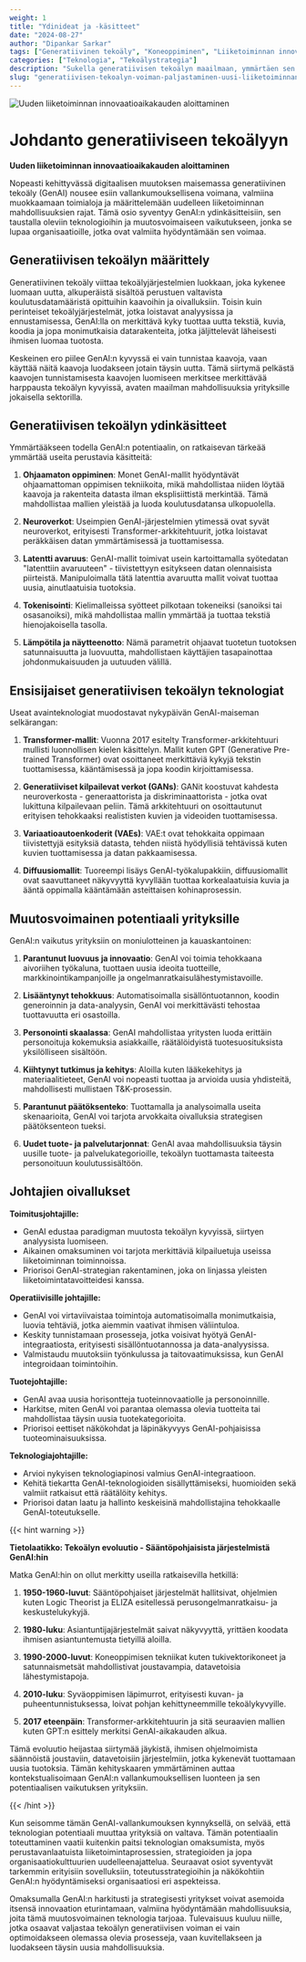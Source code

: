 ```yaml
---
weight: 1
title: "Ydinideat ja -käsitteet"
date: "2024-08-27"
author: "Dipankar Sarkar"
tags: ["Generatiivinen tekoäly", "Koneoppiminen", "Liiketoiminnan innovaatio", "Digitaalinen transformaatio"]
categories: ["Teknologia", "Tekoälystrategia"]
description: "Sukella generatiivisen tekoälyn maailmaan, ymmärtäen sen ydinkäsitteet, teknologiat ja muutosvoimaisen potentiaalin yrityksille eri toimialoilla."
slug: "generatiivisen-tekoalyn-voiman-paljastaminen-uusi-liiketoiminnan-aikakausi"
---
```


![Uuden liiketoiminnan innovaatioaikakauden aloittaminen](/1.png)

# Johdanto generatiiviseen tekoälyyn
**Uuden liiketoiminnan innovaatioaikakauden aloittaminen**

Nopeasti kehittyvässä digitaalisen muutoksen maisemassa generatiivinen tekoäly (GenAI) nousee esiin vallankumouksellisena voimana, valmiina muokkaamaan toimialoja ja määrittelemään uudelleen liiketoiminnan mahdollisuuksien rajat. Tämä osio syventyy GenAI:n ydinkäsitteisiin, sen taustalla oleviin teknologioihin ja muutosvoimaiseen vaikutukseen, jonka se lupaa organisaatioille, jotka ovat valmiita hyödyntämään sen voimaa.

## Generatiivisen tekoälyn määrittely

Generatiivinen tekoäly viittaa tekoälyjärjestelmien luokkaan, joka kykenee luomaan uutta, alkuperäistä sisältöä perustuen valtavista koulutusdatamääristä opittuihin kaavoihin ja oivalluksiin. Toisin kuin perinteiset tekoälyjärjestelmät, jotka loistavat analyysissa ja ennustamisessa, GenAI:lla on merkittävä kyky tuottaa uutta tekstiä, kuvia, koodia ja jopa monimutkaisia datarakenteita, jotka jäljittelevät läheisesti ihmisen luomaa tuotosta.

Keskeinen ero piilee GenAI:n kyvyssä ei vain tunnistaa kaavoja, vaan käyttää näitä kaavoja luodakseen jotain täysin uutta. Tämä siirtymä pelkästä kaavojen tunnistamisesta kaavojen luomiseen merkitsee merkittävää harppausta tekoälyn kyvyissä, avaten maailman mahdollisuuksia yrityksille jokaisella sektorilla.

## Generatiivisen tekoälyn ydinkäsitteet

Ymmärtääkseen todella GenAI:n potentiaalin, on ratkaisevan tärkeää ymmärtää useita perustavia käsitteitä:

1. **Ohjaamaton oppiminen**: Monet GenAI-mallit hyödyntävät ohjaamattoman oppimisen tekniikoita, mikä mahdollistaa niiden löytää kaavoja ja rakenteita datasta ilman eksplisiittistä merkintää. Tämä mahdollistaa mallien yleistää ja luoda koulutusdatansa ulkopuolella.

2. **Neuroverkot**: Useimpien GenAI-järjestelmien ytimessä ovat syvät neuroverkot, erityisesti Transformer-arkkitehtuurit, jotka loistavat peräkkäisen datan ymmärtämisessä ja tuottamisessa.

3. **Latentti avaruus**: GenAI-mallit toimivat usein kartoittamalla syötedatan "latenttiin avaruuteen" - tiivistettyyn esitykseen datan olennaisista piirteistä. Manipuloimalla tätä latenttia avaruutta mallit voivat tuottaa uusia, ainutlaatuisia tuotoksia.

4. **Tokenisointi**: Kielimalleissa syötteet pilkotaan tokeneiksi (sanoiksi tai osasanoiksi), mikä mahdollistaa mallin ymmärtää ja tuottaa tekstiä hienojakoisella tasolla.

5. **Lämpötila ja näytteenotto**: Nämä parametrit ohjaavat tuotetun tuotoksen satunnaisuutta ja luovuutta, mahdollistaen käyttäjien tasapainottaa johdonmukaisuuden ja uutuuden välillä.

## Ensisijaiset generatiivisen tekoälyn teknologiat

Useat avainteknologiat muodostavat nykypäivän GenAI-maiseman selkärangan:

1. **Transformer-mallit**: Vuonna 2017 esitelty Transformer-arkkitehtuuri mullisti luonnollisen kielen käsittelyn. Mallit kuten GPT (Generative Pre-trained Transformer) ovat osoittaneet merkittäviä kykyjä tekstin tuottamisessa, kääntämisessä ja jopa koodin kirjoittamisessa.

2. **Generatiiviset kilpailevat verkot (GANs)**: GANit koostuvat kahdesta neuroverkosta - generaattorista ja diskriminaattorista - jotka ovat lukittuna kilpailevaan peliin. Tämä arkkitehtuuri on osoittautunut erityisen tehokkaaksi realististen kuvien ja videoiden tuottamisessa.

3. **Variaatioautoenkoderit (VAEs)**: VAE:t ovat tehokkaita oppimaan tiivistettyjä esityksiä datasta, tehden niistä hyödyllisiä tehtävissä kuten kuvien tuottamisessa ja datan pakkaamisessa.

4. **Diffuusiomallit**: Tuoreempi lisäys GenAI-työkalupakkiin, diffuusiomallit ovat saavuttaneet näkyvyyttä kyvyllään tuottaa korkealaatuisia kuvia ja ääntä oppimalla kääntämään asteittaisen kohinaprosessin.

## Muutosvoimainen potentiaali yrityksille

GenAI:n vaikutus yrityksiin on moniulotteinen ja kauaskantoinen:

1. **Parantunut luovuus ja innovaatio**: GenAI voi toimia tehokkaana aivoriihen työkaluna, tuottaen uusia ideoita tuotteille, markkinointikampanjoille ja ongelmanratkaisulähestymistavoille.

2. **Lisääntynyt tehokkuus**: Automatisoimalla sisällöntuotannon, koodin generoinnin ja data-analyysin, GenAI voi merkittävästi tehostaa tuottavuutta eri osastoilla.

3. **Personointi skaalassa**: GenAI mahdollistaa yritysten luoda erittäin personoituja kokemuksia asiakkaille, räätälöidyistä tuotesuosituksista yksilölliseen sisältöön.

4. **Kiihtynyt tutkimus ja kehitys**: Aloilla kuten lääkekehitys ja materiaalitieteet, GenAI voi nopeasti tuottaa ja arvioida uusia yhdisteitä, mahdollisesti mullistaen T&K-prosessin.

5. **Parantunut päätöksenteko**: Tuottamalla ja analysoimalla useita skenaarioita, GenAI voi tarjota arvokkaita oivalluksia strategisen päätöksenteon tueksi.

6. **Uudet tuote- ja palvelutarjonnat**: GenAI avaa mahdollisuuksia täysin uusille tuote- ja palvelukategorioille, tekoälyn tuottamasta taiteesta personoituun koulutussisältöön.

## Johtajien oivallukset

**Toimitusjohtajille:**
- GenAI edustaa paradigman muutosta tekoälyn kyvyissä, siirtyen analyysista luomiseen.
- Aikainen omaksuminen voi tarjota merkittäviä kilpailuetuja useissa liiketoiminnan toiminnoissa.
- Priorisoi GenAI-strategian rakentaminen, joka on linjassa yleisten liiketoimintatavoitteidesi kanssa.

**Operatiivisille johtajille:**
- GenAI voi virtaviivaistaa toimintoja automatisoimalla monimutkaisia, luovia tehtäviä, jotka aiemmin vaativat ihmisen väliintuloa.
- Keskity tunnistamaan prosesseja, jotka voisivat hyötyä GenAI-integraatiosta, erityisesti sisällöntuotannossa ja data-analyysissa.
- Valmistaudu muutoksiin työnkulussa ja taitovaatimuksissa, kun GenAI integroidaan toimintoihin.

**Tuotejohtajille:**
- GenAI avaa uusia horisontteja tuoteinnovaatiolle ja personoinnille.
- Harkitse, miten GenAI voi parantaa olemassa olevia tuotteita tai mahdollistaa täysin uusia tuotekategorioita.
- Priorisoi eettiset näkökohdat ja läpinäkyvyys GenAI-pohjaisissa tuoteominaisuuksissa.

**Teknologiajohtajille:**
- Arvioi nykyisen teknologiapinosi valmius GenAI-integraatioon.
- Kehitä tiekartta GenAI-teknologioiden sisällyttämiseksi, huomioiden sekä valmiit ratkaisut että räätälöity kehitys.
- Priorisoi datan laatu ja hallinto keskeisinä mahdollistajina tehokkaalle GenAI-toteutukselle.

{{< hint warning >}}

**Tietolaatikko: Tekoälyn evoluutio - Sääntöpohjaisista järjestelmistä GenAI:hin**

Matka GenAI:hin on ollut merkitty useilla ratkaisevilla hetkillä:

1. **1950-1960-luvut**: Sääntöpohjaiset järjestelmät hallitsivat, ohjelmien kuten Logic Theorist ja ELIZA esitellessä perusongelmanratkaisu- ja keskustelukykyjä.

2. **1980-luku**: Asiantuntijajärjestelmät saivat näkyvyyttä, yrittäen koodata ihmisen asiantuntemusta tietyillä aloilla.

3. **1990-2000-luvut**: Koneoppimisen tekniikat kuten tukivektorikoneet ja satunnaismetsät mahdollistivat joustavampia, datavetoisia lähestymistapoja.

4. **2010-luku**: Syväoppimisen läpimurrot, erityisesti kuvan- ja puheentunnistuksessa, loivat pohjan kehittyneemmille tekoälykyvyille.

5. **2017 eteenpäin**: Transformer-arkkitehtuurin ja sitä seuraavien mallien kuten GPT:n esittely merkitsi GenAI-aikakauden alkua.

Tämä evoluutio heijastaa siirtymää jäykistä, ihmisen ohjelmoimista säännöistä joustaviin, datavetoisiin järjestelmiin, jotka kykenevät tuottamaan uusia tuotoksia. Tämän kehityskaaren ymmärtäminen auttaa kontekstualisoimaan GenAI:n vallankumouksellisen luonteen ja sen potentiaalisen vaikutuksen yrityksiin.

{{< /hint >}}

Kun seisomme tämän GenAI-vallankumouksen kynnyksellä, on selvää, että teknologian potentiaali muuttaa yrityksiä on valtava. Tämän potentiaalin toteuttaminen vaatii kuitenkin paitsi teknologian omaksumista, myös perustavanlaatuista liiketoimintaprosessien, strategioiden ja jopa organisaatiokulttuurien uudelleenajattelua. Seuraavat osiot syventyvät tarkemmin erityisiin sovelluksiin, toteutusstrategioihin ja näkökohtiin GenAI:n hyödyntämiseksi organisaatiosi eri aspekteissa.

Omaksumalla GenAI:n harkitusti ja strategisesti yritykset voivat asemoida itsensä innovaation eturintamaan, valmiina hyödyntämään mahdollisuuksia, joita tämä muutosvoimainen teknologia tarjoaa. Tulevaisuus kuuluu niille, jotka osaavat valjastaa tekoälyn generatiivisen voiman ei vain optimoidakseen olemassa olevia prosesseja, vaan kuvitellakseen ja luodakseen täysin uusia mahdollisuuksia.